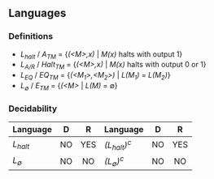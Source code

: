 ## Languages

### Definitions
* *L<sub>halt</sub>* / *A<sub>TM</sub>* = {*(\<M\>,x)* | *M(x)* halts with output 1}
* *L<sub>A/R</sub>* / *Halt<sub>TM</sub>* = {*(\<M\>,x)* | *M(x)* halts with output 0 or 1}
* *L<sub>EQ</sub>* / *EQ<sub>TM</sub>* = {*(\<M<sub>1</sub>\>,\<M<sub>2</sub>\>)* | *L(M<sub>1</sub>)* = *L(M<sub>2</sub>)*}
* *L<sub>∅</sub>* / *E<sub>TM</sub>* = {*(\<M\>* | *L(M)* = ∅}

### Decidability
| Language                            | D    | R    | Language                         | D    | R    |
| ------------------------------------|:----:|:----:|----------------------------------|:----:|:----:|
| *L<sub>halt</sub>*                  | NO   | YES  | *(L<sub>halt</sub>)<sup>c</sup>* | NO   | YES  |
| *L<sub>∅</sub>*                     | NO   | NO   | *(L<sub>∅</sub>)<sup>c</sup>*    | NO   | NO   |
